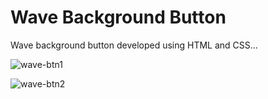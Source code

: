 # Wave Background Button
Wave background button developed using HTML and CSS...

![wave-btn1](https://user-images.githubusercontent.com/104005034/208404510-ad56863d-57cf-4a90-aada-4887c6776d33.png)

![wave-btn2](https://user-images.githubusercontent.com/104005034/208404541-b7e05657-1884-4f8d-a544-8751477269ac.png)
